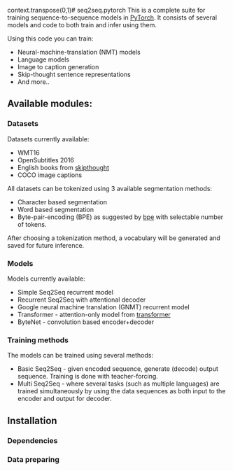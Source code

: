 context.transpose(0,1)# seq2seq.pytorch
This is a complete suite for training sequence-to-sequence models in [PyTorch](www.pytorch.org). It consists of several models and code to both train and infer using them.

Using this code you can train:
* Neural-machine-translation (NMT) models
* Language models
* Image to caption generation
* Skip-thought sentence representations
* And more..

## Available modules:
### Datasets
Datasets currently available:

* WMT16
* OpenSubtitles 2016
* English books from [skipthought](www.?.com)
* COCO image captions

All datasets can be tokenized using 3 available segmentation methods:

* Character based segmentation
* Word based segmentation
* Byte-pair-encoding (BPE) as suggested by [bpe](?) with selectable number of tokens.  

After choosing a tokenization method, a vocabulary will be generated and saved for future inference.

### Models
Models currently available:
* Simple Seq2Seq recurrent model
* Recurrent Seq2Seq with attentional decoder
* Google neural machine translation (GNMT) recurrent model
* Transformer - attention-only model from [transformer](?)
* ByteNet - convolution based encoder+decoder

### Training methods
The models can be trained using several methods:

* Basic Seq2Seq - given encoded sequence, generate (decode) output sequence. Training is done with teacher-forcing.
* Multi Seq2Seq - where several tasks (such as multiple languages) are trained simultaneously by using the data sequences as both input to the encoder and output for decoder.

## Installation
### Dependencies

### Data preparing
